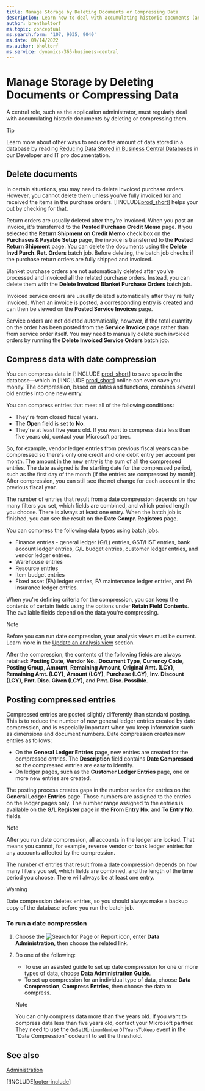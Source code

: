 ```yaml
---
title: Manage Storage by Deleting Documents or Compressing Data
description: Learn how to deal with accumulating historic documents (and reduce the amount of data stored in a database) by deleting or compressing them.
author: brentholtorf
ms.topic: conceptual
ms.search.form: '107, 9035, 9040'
ms.date: 09/14/2022
ms.author: bholtorf
ms.service: dynamics-365-business-central
---
```

# <a name="manage-storage-by-deleting-documents-or-compressing-data"></a>Manage Storage by Deleting Documents or Compressing Data

A central role, such as the application administrator, must regularly deal with accumulating historic documents by deleting or compressing them.  

> [!TIP]
> Learn more about other ways to reduce the amount of data stored in a database by reading [Reducing Data Stored in Business Central Databases](/dynamics365/business-central/dev-itpro/administration/database-reduce-data) in our Developer and IT pro documentation.

## <a name="delete-documents"></a>Delete documents

In certain situations, you may need to delete invoiced purchase orders. However, you cannot delete them unless you've fully invoiced for and received the items in the purchase orders. [!INCLUDE[prod_short](includes/prod_short.md)] helps your out by checking for that.

Return orders are usually deleted after they're invoiced. When you post an invoice, it's transferred to the **Posted Purchase Credit Memo** page. If you selected the **Return Shipment on Credit Memo** check box on the **Purchases & Payable Setup** page, the invoice is transferred to the **Posted Return Shipment** page. You can delete the documents using the **Delete Invd Purch. Ret. Orders** batch job. Before deleting, the batch job checks if the purchase return orders are fully shipped and invoiced.  

Blanket purchase orders are not automatically deleted after you've processed and invoiced all the related purchase orders. Instead, you can delete them with the **Delete Invoiced Blanket Purchase Orders** batch job.  

Invoiced service orders are usually deleted automatically after they're fully invoiced. When an invoice is posted, a corresponding entry is created and can then be viewed on the **Posted Service Invoices** page.  

Service orders are not deleted automatically, however, if the total quantity on the order has been posted from the **Service Invoice** page rather than from service order itself. You may need to manually delete such invoiced orders by running the **Delete Invoiced Service Orders** batch job.  

## <a name="compress-data-with-date-compression"></a>Compress data with date compression

You can compress data in [!INCLUDE [prod_short](includes/prod_short.md)] to save space in the database&mdash;which in [!INCLUDE [prod_short](includes/prod_short.md)] online can even save you money. The compression, based on dates and functions, combines several old entries into one new entry.

You can compress entries that meet all of the following conditions:

* They're from closed fiscal years.
* The **Open** field is set to **No**.
* They're at least five years old. If you want to compress data less than five years old, contact your Microsoft partner.

So, for example, vendor ledger entries from previous fiscal years can be compressed so there's only one credit and one debit entry per account per month. The amount in the new entry is the sum of all the compressed entries. The date assigned is the starting date for the compressed period, such as the first day of the month (if the entries are compressed by month). After compression, you can still see the net change for each account in the previous fiscal year.

The number of entries that result from a date compression depends on how many filters you set, which fields are combined, and which period length you choose. There is always at least one entry. When the batch job is finished, you can see the result on the **Date Compr. Registers** page.

You can compress the following data types using batch jobs.

* Finance entries - general ledger (G/L) entries, GST/HST entries, bank account ledger entries, G/L budget entries, customer ledger entries, and vendor ledger entries.
* Warehouse entries
* Resource entries
* Item budget entries
* Fixed asset (FA) ledger entries, FA maintenance ledger entries, and FA insurance ledger entries.

When you're defining criteria for the compression, you can keep the contents of certain fields using the options under **Retain Field Contents**. The available fields depend on the data you're compressing.

> [!NOTE]
> Before you can run date compression, your analysis views must be current. Learn more in the [Update an analysis view](bi-how-analyze-data-dimension.md#update-an-analysis-view) section.

After the compression, the contents of the following fields are always retained: **Posting Date**, **Vendor No.**, **Document Type**, **Currency Code**, **Posting Group**, **Amount**, **Remaining Amount**, **Original Amt. (LCY)**, **Remaining Amt. (LCY)**, **Amount (LCY)**, **Purchase (LCY)**, **Inv. Discount (LCY)**, **Pmt. Disc. Given (LCY)**, and **Pmt. Disc. Possible**.

## <a name="posting-compressed-entries"></a>Posting compressed entries

Compressed entries are posted slightly differently than standard posting. This is to reduce the number of new general ledger entries created by date compression, and is especially important when you keep information such as dimensions and document numbers. Date compression creates new entries as follows:

* On the **General Ledger Entries** page, new entries are created for the compressed entries. The **Description** field contains **Date Compressed** so the compressed entries are easy to identify. 
* On ledger pages, such as the **Customer Ledger Entries** page, one or more new entries are created. 

The posting process creates gaps in the number series for entries on the **General Ledger Entries** page. Those numbers are assigned to the entries on the ledger pages only. The number range assigned to the entries is available on the **G/L Register** page in the **From Entry No.** and **To Entry No.** fields. 

> [!NOTE]
> After you run date compression, all accounts in the ledger are locked. That means you cannot, for example, reverse vendor or bank ledger entries for any accounts affected by the compression.

The number of entries that result from a date compression depends on how many filters you set, which fields are combined, and the length of the time period you choose. There will always be at least one entry.

> [!WARNING]
> Date compression deletes entries, so you should always make a backup copy of the database before you run the batch job.

### <a name="to-run-a-date-compression"></a>To run a date compression

1. Choose the ![Search for Page or Report](media/ui-search/search_small.png "Search for Page or Report icon") icon, enter **Data Administration**, then choose the related link.
2. Do one of the following:
    * To use an assisted guide to set up date compression for one or more types of data, choose **Data Administration Guide**.
    * To set up compression for an individual type of data, choose **Data Compression**, **Compress Entries**, then choose the data to compress.

   > [!NOTE]
   > You can only compress data more than five years old. If you want to compress data less than five years old, contact your Microsoft partner. They need to use the `OnSetMinimumNumberOfYearsToKeep` event in the "Date Compression" codeunit to set the threshold.


## <a name="see-also"></a>See also

[Administration](admin-setup-and-administration.md)  

[!INCLUDE[footer-include](includes/footer-banner.md)]
